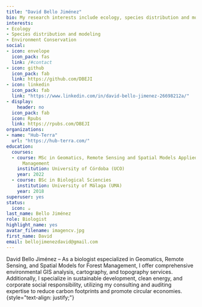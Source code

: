 ```yaml
---
title: "David Bello Jiménez"
bio: My research interests include ecology, species distribution and modeling.
interests:
- Ecology
- Species distribution and modeling
- Environment Conservation
social:
- icon: envelope
  icon_pack: fas
  link: /#contact
- icon: github
  icon_pack: fab
  link: https://github.com/DBEJI
- icon: linkedin
  icon_pack: fab
  link: "https://www.linkedin.com/in/david-bello-jimenez-26698212a/"
- display:
    header: no
  icon_pack: fab
  icon: Rpubs
  link: https://rpubs.com/DBEJI
organizations:
- name: "Hub-Terra"
  url: "https://hub-terra.com/"
education:
  courses:
  - course: MSc in Geomatics, Remote Sensing and Spatial Models Applied to Forest
      Management
    institution: University of Córdoba (UCO)
    year: 2022
  - course: BSc in Biological Sciencies
    institution: University of Málaga (UMA)
    year: 2018
superuser: yes
status:
  icon: ☕️
last_name: Bello Jiménez
role: Biologist
highlight_name: yes
avatar_filename: imagencv.jpg
first_name: David
email: bellojimenezdavid@gmail.com
---
```


David Bello Jiménez – As a biologist especialized in Geomatics, Remote Sensing, and Spatial Models for Forest Management, I offer comprehensive environmental GIS analysis, cartography, and topography services.
Additionally, I specialize in sustainable development, clean energy, and corporate social responsibility, utilizing my consulting and auditing expertise to reduce carbon footprints and promote circular economies.
{style="text-align: justify;"}
